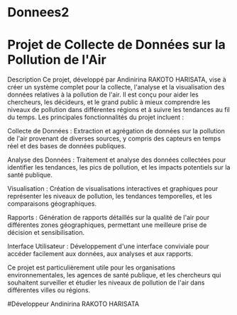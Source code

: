 # Donnees2
# Projet de Collecte de Données sur la Pollution de l'Air
Description
Ce projet, développé par Andinirina RAKOTO HARISATA, vise à créer un système complet pour la collecte, l'analyse et la visualisation des données relatives à la pollution de l'air. Il est conçu pour aider les chercheurs, les décideurs, et le grand public à mieux comprendre les niveaux de pollution dans différentes régions et à suivre les tendances au fil du temps. Les principales fonctionnalités du projet incluent :

Collecte de Données : Extraction et agrégation de données sur la pollution de l'air provenant de diverses sources, y compris des capteurs en temps réel et des bases de données publiques.

Analyse des Données : Traitement et analyse des données collectées pour identifier les tendances, les pics de pollution, et les impacts potentiels sur la santé publique.

Visualisation : Création de visualisations interactives et graphiques pour représenter les niveaux de pollution, les tendances temporelles, et les comparaisons géographiques.

Rapports : Génération de rapports détaillés sur la qualité de l'air pour différentes zones géographiques, permettant une meilleure prise de décision et sensibilisation.

Interface Utilisateur : Développement d'une interface conviviale pour accéder facilement aux données, aux analyses et aux rapports.

Ce projet est particulièrement utile pour les organisations environnementales, les agences de santé publique, et les chercheurs qui souhaitent surveiller et étudier les niveaux de pollution de l'air dans différentes villes ou régions.

#Développeur
Andinirina RAKOTO HARISATA
